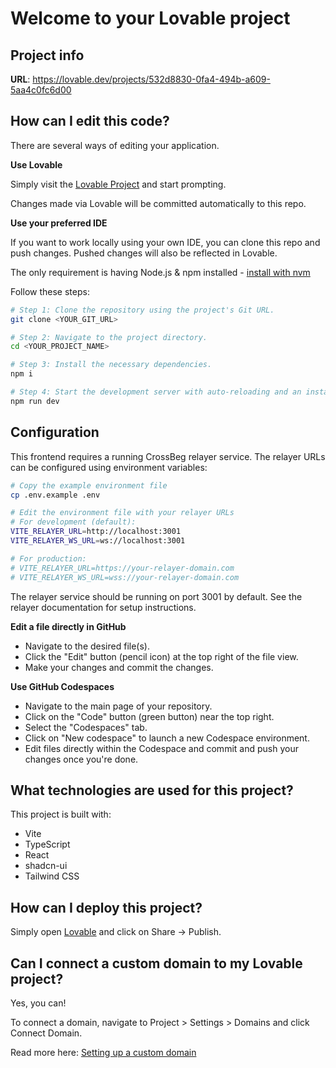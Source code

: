 # Welcome to your Lovable project

## Project info

**URL**: https://lovable.dev/projects/532d8830-0fa4-494b-a609-5aa4c0fc6d00

## How can I edit this code?

There are several ways of editing your application.

**Use Lovable**

Simply visit the [Lovable Project](https://lovable.dev/projects/532d8830-0fa4-494b-a609-5aa4c0fc6d00) and start prompting.

Changes made via Lovable will be committed automatically to this repo.

**Use your preferred IDE**

If you want to work locally using your own IDE, you can clone this repo and push changes. Pushed changes will also be reflected in Lovable.

The only requirement is having Node.js & npm installed - [install with nvm](https://github.com/nvm-sh/nvm#installing-and-updating)

Follow these steps:

```sh
# Step 1: Clone the repository using the project's Git URL.
git clone <YOUR_GIT_URL>

# Step 2: Navigate to the project directory.
cd <YOUR_PROJECT_NAME>

# Step 3: Install the necessary dependencies.
npm i

# Step 4: Start the development server with auto-reloading and an instant preview.
npm run dev
```

## Configuration

This frontend requires a running CrossBeg relayer service. The relayer URLs can be configured using environment variables:

```sh
# Copy the example environment file
cp .env.example .env

# Edit the environment file with your relayer URLs
# For development (default):
VITE_RELAYER_URL=http://localhost:3001
VITE_RELAYER_WS_URL=ws://localhost:3001

# For production:
# VITE_RELAYER_URL=https://your-relayer-domain.com
# VITE_RELAYER_WS_URL=wss://your-relayer-domain.com
```

The relayer service should be running on port 3001 by default. See the relayer documentation for setup instructions.

**Edit a file directly in GitHub**

- Navigate to the desired file(s).
- Click the "Edit" button (pencil icon) at the top right of the file view.
- Make your changes and commit the changes.

**Use GitHub Codespaces**

- Navigate to the main page of your repository.
- Click on the "Code" button (green button) near the top right.
- Select the "Codespaces" tab.
- Click on "New codespace" to launch a new Codespace environment.
- Edit files directly within the Codespace and commit and push your changes once you're done.

## What technologies are used for this project?

This project is built with:

- Vite
- TypeScript
- React
- shadcn-ui
- Tailwind CSS

## How can I deploy this project?

Simply open [Lovable](https://lovable.dev/projects/532d8830-0fa4-494b-a609-5aa4c0fc6d00) and click on Share -> Publish.

## Can I connect a custom domain to my Lovable project?

Yes, you can!

To connect a domain, navigate to Project > Settings > Domains and click Connect Domain.

Read more here: [Setting up a custom domain](https://docs.lovable.dev/tips-tricks/custom-domain#step-by-step-guide)
